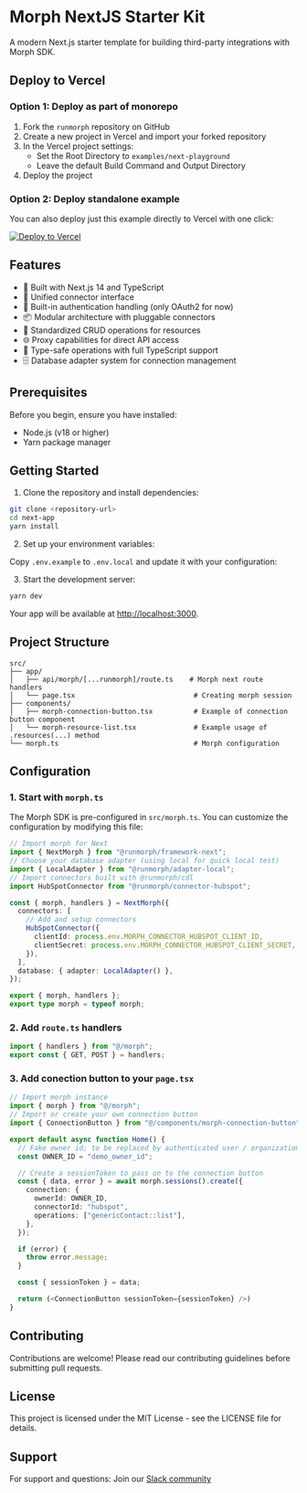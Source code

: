 # Morph NextJS Starter Kit

A modern Next.js starter template for building third-party integrations with Morph SDK.

## Deploy to Vercel

### Option 1: Deploy as part of monorepo

1. Fork the `runmorph` repository on GitHub
2. Create a new project in Vercel and import your forked repository
3. In the Vercel project settings:
   - Set the Root Directory to `examples/next-playground`
   - Leave the default Build Command and Output Directory
4. Deploy the project

### Option 2: Deploy standalone example

You can also deploy just this example directly to Vercel with one click:

[![Deploy to Vercel](https://vercel.com/button)](https://vercel.com/new/clone?repository-url=https://github.com/morphHQ/runmorph/tree/main/examples/next-playground&env=MORPH_ENCRYPTION_KEY,MORPH_CALLBACK_BASE_URL,NEXT_PUBLIC_MORPH_API_BASE_URL,MORPH_CONNECTOR_HUBSPOT_CLIENT_ID,MORPH_CONNECTOR_HUBSPOT_CLIENT_SECRET&envDescription=Environment%20variables%20for%20Morph%20integration&envLink=https://github.com/morphHQ/runmorph/tree/main/examples/next-playground#environment-variables)

## Features

- 🚀 Built with Next.js 14 and TypeScript
- 🔌 Unified connector interface
- 🔐 Built-in authentication handling (only OAuth2 for now)
- 📦 Modular architecture with pluggable connectors
- 🔄 Standardized CRUD operations for resources
- 🌐 Proxy capabilities for direct API access
- 📝 Type-safe operations with full TypeScript support
- 🗄️ Database adapter system for connection management

## Prerequisites

Before you begin, ensure you have installed:

- Node.js (v18 or higher)
- Yarn package manager

## Getting Started

1. Clone the repository and install dependencies:

```bash
git clone <repository-url>
cd next-app
yarn install
```

2. Set up your environment variables:

Copy `.env.example` to `.env.local` and update it with your configuration:

3. Start the development server:

```bash
yarn dev
```

Your app will be available at [http://localhost:3000](http://localhost:3000).

## Project Structure

```
src/
├── app/
│   ├── api/morph/[...runmorph]/route.ts    # Morph next route handlers
│   └── page.tsx                             # Creating morph session
├── components/
│   ├── morph-connection-button.tsx          # Example of connection button component
│   └── morph-resource-list.tsx              # Example usage of .resources(...) method
└── morph.ts                                 # Morph configuration
```

## Configuration

### 1. Start with `morph.ts`

The Morph SDK is pre-configured in `src/morph.ts`. You can customize the configuration by modifying this file:

```typescript
// Import morph for Next
import { NextMorph } from "@runmorph/framework-next";
// Choose your database adapter (using local for quick local test)
import { LocalAdapter } from "@runmorph/adapter-local";
// Import connectors built with @runmorph/cdl
import HubSpotConnector from "@runmorph/connector-hubspot";

const { morph, handlers } = NextMorph({
  connectors: [
    // Add and setup connectors
    HubSpotConnector({
      clientId: process.env.MORPH_CONNECTOR_HUBSPOT_CLIENT_ID,
      clientSecret: process.env.MORPH_CONNECTOR_HUBSPOT_CLIENT_SECRET,
    }),
  ],
  database: { adapter: LocalAdapter() },
});

export { morph, handlers };
export type morph = typeof morph;
```

### 2. Add `route.ts` handlers

```typescript
import { handlers } from "@/morph";
export const { GET, POST } = handlers;
```

### 3. Add conection button to your `page.tsx`

```typescript
// Import morph instance
import { morph } from "@/morph";
// Import or create your own connection button
import { ConnectionButton } from "@/components/morph-connection-button";

export default async function Home() {
  // Fake owner id; to be replaced by authenticated user / organization id
  const OWNER_ID = "demo_owner_id";

  // Create a sessionToken to pass on to the connection button
  const { data, error } = await morph.sessions().create({
    connection: {
      ownerId: OWNER_ID,
      connectorId: "hubspot",
      operations: ["genericContact::list"],
    },
  });

  if (error) {
    throw error.message;
  }

  const { sessionToken } = data;

  return (<ConnectionButton sessionToken={sessionToken} />)
}
```

## Contributing

Contributions are welcome! Please read our contributing guidelines before submitting pull requests.

## License

This project is licensed under the MIT License - see the LICENSE file for details.

## Support

For support and questions:
Join our [Slack community](https://join.slack.com/t/morphcommunity/shared_invite/zt-2tc1vo0n7-8lUPL8~D7wwjC4UmbujAUA)
